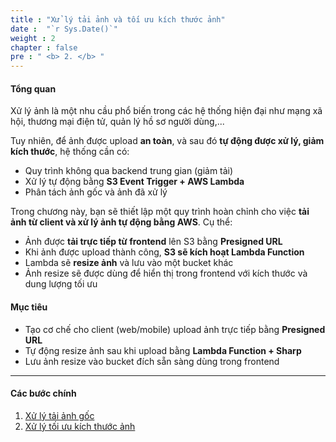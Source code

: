 ```yaml
---
title : "Xử lý tải ảnh và tối ưu kích thước ảnh"
date :  "`r Sys.Date()`" 
weight : 2 
chapter : false
pre : " <b> 2. </b> "
---
```


#### Tổng quan

Xử lý ảnh là một nhu cầu phổ biến trong các hệ thống hiện đại như mạng xã hội, thương mại điện tử, quản lý hồ sơ người dùng,...

Tuy nhiên, để ảnh được upload **an toàn**, và sau đó **tự động được xử lý, giảm kích thước**, hệ thống cần có:

- Quy trình không qua backend trung gian (giảm tải)
- Xử lý tự động bằng **S3 Event Trigger + AWS Lambda**
- Phân tách ảnh gốc và ảnh đã xử lý

Trong chương này, bạn sẽ thiết lập một quy trình hoàn chỉnh cho việc **tải ảnh từ client và xử lý ảnh tự động bằng AWS**. Cụ thể:

- Ảnh được **tải trực tiếp từ frontend** lên S3 bằng **Presigned URL**
- Khi ảnh được upload thành công, **S3 sẽ kích hoạt Lambda Function**
- Lambda sẽ **resize ảnh** và lưu vào một bucket khác
- Ảnh resize sẽ được dùng để hiển thị trong frontend với kích thước và dung lượng tối ưu


#### Mục tiêu

- Tạo cơ chế cho client (web/mobile) upload ảnh trực tiếp bằng **Presigned URL**
- Tự động resize ảnh sau khi upload bằng **Lambda Function + Sharp**
- Lưu ảnh resize vào bucket đích sẵn sàng dùng trong frontend

---
#### Các bước chính

1. [Xử lý tải ảnh gốc](2.1-upload-original-image/)
2. [Xử lý tối ưu kích thước ảnh](2.2-resize-image/)